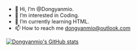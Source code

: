 - 👋 Hi, I’m @Dongyanmio.
- 👀 I’m interested in Coding.
- 🌱 I’m currently learning HTML.
- 📫 How to reach me dongyanmio@outlook.com

[![Dongyanmio's GitHub stats](https://github-readme-stats.vercel.app/api?username=Dongyanmio)](https://github.com/anuraghazra/github-readme-stats)
